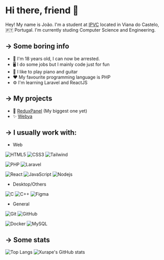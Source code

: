 # Hi there, friend 👋

Hey! My name is João. I'm a student at [IPVC](https://www.ipvc.pt) located in Viana do Castelo, 🇵🇹 Portugal. I'm currently studing Computer Science and Engineering.

## → Some boring info
- 🤔 I'm 18 years old, I can now be arrested.
- 🖥 I do some jobs but I mainly code just for fun
- 🎹 I like to play piano and guitar
- ❤️ My favourite programming language is PHP
- ⚙️ I'm learning Laravel and ReactJS

## → My projects
- 🚀 [ReduxPanel](https://reduxpanel.com) (My biggest one yet)
- ✨ [Webya](https://webya.dev)

## → I usually work with:

- Web
  
![HTML5](https://img.shields.io/badge/-HTML5-E34F26?style=flat-square&logo=html5&logoColor=white)
![CSS3](https://img.shields.io/badge/-CSS3-1572B6?style=flat-square&logo=css3)
![Tailwind](https://img.shields.io/badge/-Tailwind-black?style=flat-square&logo=tailwindcss)

![PHP](https://img.shields.io/badge/-PHP-black?style=flat-square&logo=php)
![Laravel](https://img.shields.io/badge/-Laravel-black?style=flat-square&logo=Laravel)

![React](https://img.shields.io/badge/-React-black?style=flat-square&logo=react)
![JavaScript](https://img.shields.io/badge/-JavaScript-black?style=flat-square&logo=javascript)
![Nodejs](https://img.shields.io/badge/-Nodejs-black?style=flat-square&logo=Node.js)

- Desktop/Others
  
![C](https://img.shields.io/badge/-C-00599C?style=flat-square&logo=c)
![C++](https://img.shields.io/badge/-C++-00599C?style=flat-square&logo=c)
![Figma](https://img.shields.io/badge/-Figma-black?style=flat-square&logo=figma)

- General

![Git](https://img.shields.io/badge/-Git-black?style=flat-square&logo=git)
![GitHub](https://img.shields.io/badge/-GitHub-181717?style=flat-square&logo=github)

![Docker](https://img.shields.io/badge/-Docker-black?style=flat-square&logo=docker)
![MySQL](https://img.shields.io/badge/-MySQL-black?style=flat-square&logo=mysql)

## → Some stats

![Top Langs](https://github-readme-stats.vercel.app/api/top-langs/?username=xurape&theme=dracula&show_icons=true&count_private=true)
![Xurape's GitHub stats](https://github-readme-stats.vercel.app/api?username=xurape&theme=dracula&show_icons=true&count_private=true)

